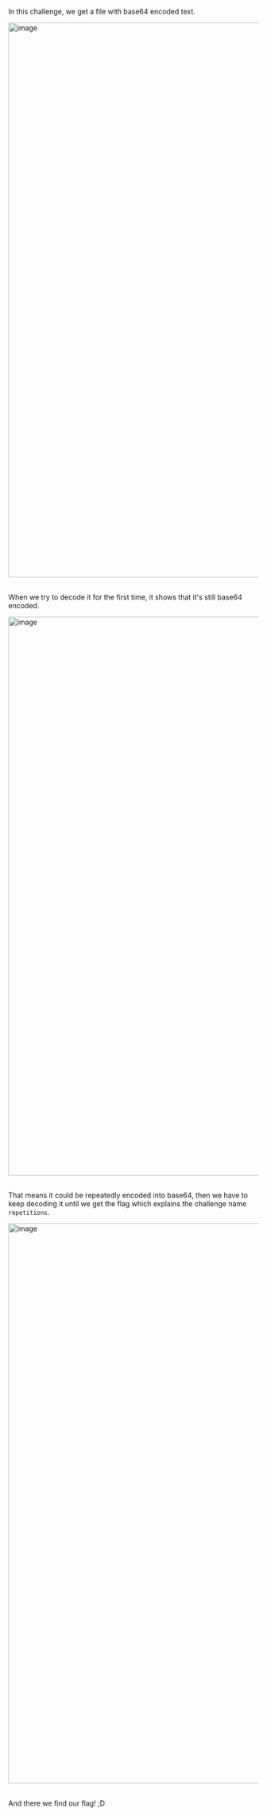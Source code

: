 In this challenge, we get a file with base64 encoded text.

<img width="1115" alt="image" src="https://github.com/user-attachments/assets/3fd53ba0-8d56-4fba-8c1b-c0804d7d1aeb">

<br>
<br>

When we try to decode it for the first time, it shows that it's still base64 encoded.

<img width="1123" alt="image" src="https://github.com/user-attachments/assets/619365c0-92e7-4bd1-944e-2ed0ca60c21d">

<br>
<br>

That means it could be repeatedly encoded into base64, then we have to keep decoding it until we get the flag
which explains the challenge name `repetitions`.

<img width="1126" alt="image" src="https://github.com/user-attachments/assets/2b8f4b4b-4a5b-41bf-9d3d-29ccc4975278">

<br>
<br>

And there we find our flag! ;D
